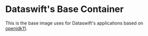 # Dataswift's Base Container

This is the base image uses for Dataswift's applications based on [openjdk11](https://hub.docker.com/r/adoptopenjdk/openjdk11/tags?page=1&ordering=last_updated&name=alpine).
